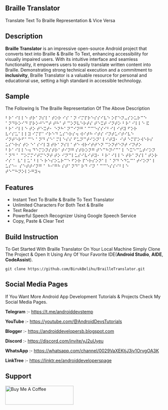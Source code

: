 <!DOCTYPE html>
<html lang="en">
<head>
</head>
<body>
<h2>Braille Translator</h2>

<p>Translate Text To Braille Representation & Vice Versa</p>

<h2>Description</h2>

<p>
<b>Braille Translator</b> is an impressive open-source Android project that converts text into Braille & Braille To Text, enhancing accessibility for visually impaired users. With its intuitive interface and seamless functionality, it empowers users to easily translate written content into Braille. Demonstrating strong technical execution and a commitment to <b>inclusivity</b>, Braille Translator is a valuable resource for personal and educational use, setting a high standard in accessible technology.

  <h2>Sample</h2>

<p>The Following Is The Braille Representation Of The Above Description</p>

⠃⠗⠁⠊⠇⠇⠑ ⠞⠗⠁⠝⠎⠇⠁⠞⠕⠗ ⠊⠎ ⠁⠝ ⠊⠍⠏⠗⠑⠎⠎⠊⠧⠑ ⠕⠏⠑⠝⠤⠎⠕⠥⠗⠉⠑ ⠁⠝⠙⠗⠕⠊⠙ ⠏⠗⠕⠚⠑⠉⠞ ⠞⠓⠁⠞ ⠉⠕⠝⠧⠑⠗⠞⠎ ⠞⠑⠭⠞ ⠊⠝⠞⠕ ⠃⠗⠁⠊⠇⠇⠑ ⠯ ⠃⠗⠁⠊⠇⠇⠑ ⠞⠕ ⠞⠑⠭⠞⠂ ⠑⠝⠓⠁⠝⠉⠊⠝⠛ ⠁⠉⠉⠑⠎⠎⠊⠃⠊⠇⠊⠞⠽ ⠋⠕⠗ ⠧⠊⠎⠥⠁⠇⠇⠽ ⠊⠍⠏⠁⠊⠗⠑⠙ ⠥⠎⠑⠗⠎⠲ ⠺⠊⠞⠓ ⠊⠞⠎ ⠊⠝⠞⠥⠊⠞⠊⠧⠑ ⠊⠝⠞⠑⠗⠋⠁⠉⠑ ⠁⠝⠙ ⠎⠑⠁⠍⠇⠑⠎⠎ ⠋⠥⠝⠉⠞⠊⠕⠝⠁⠇⠊⠞⠽⠂ ⠊⠞ ⠑⠍⠏⠕⠺⠑⠗⠎ ⠥⠎⠑⠗⠎ ⠞⠕ ⠑⠁⠎⠊⠇⠽ ⠞⠗⠁⠝⠎⠇⠁⠞⠑ ⠺⠗⠊⠞⠞⠑⠝ ⠉⠕⠝⠞⠑⠝⠞ ⠊⠝⠞⠕ ⠃⠗⠁⠊⠇⠇⠑⠲ ⠙⠑⠍⠕⠝⠎⠞⠗⠁⠞⠊⠝⠛ ⠎⠞⠗⠕⠝⠛ ⠞⠑⠉⠓⠝⠊⠉⠁⠇ ⠑⠭⠑⠉⠥⠞⠊⠕⠝ ⠁⠝⠙ ⠁ ⠉⠕⠍⠍⠊⠞⠍⠑⠝⠞ ⠞⠕ ⠊⠝⠉⠇⠥⠎⠊⠧⠊⠞⠽⠂ ⠃⠗⠁⠊⠇⠇⠑ ⠞⠗⠁⠝⠎⠇⠁⠞⠕⠗ ⠊⠎ ⠁ ⠧⠁⠇⠥⠁⠃⠇⠑ ⠗⠑⠎⠕⠥⠗⠉⠑ ⠋⠕⠗ ⠏⠑⠗⠎⠕⠝⠁⠇ ⠁⠝⠙ ⠑⠙⠥⠉⠁⠞⠊⠕⠝⠁⠇ ⠥⠎⠑⠂ ⠎⠑⠞⠞⠊⠝⠛ ⠁ ⠓⠊⠛⠓ ⠎⠞⠁⠝⠙⠁⠗⠙ ⠊⠝ ⠁⠉⠉⠑⠎⠎⠊⠃⠇⠑ ⠞⠑⠉⠓⠝⠕⠇⠕⠛⠽⠲

<h2>Features</h2>

<ul>
  <li>Instant Text To Braille & Braille To Text Translator</li>
  <li>Unlimited Characters For Both Text & Braille</li>
  <li>Text Reader</li>
  <li>Powerful Speech Recognizer Using Google Speech Service</li>
 <li>Copy, Paste & Clear Text</li>
</ul>

 <h2>Build Instruction</h2>

To Get Started With Braille Translator On Your Local Machine Simply Clone The Project & Open It Using Any Of Your Favorite IDE(<b>Android Studio</b>, <b>AIDE</b>, <b>CodeAssist</b>).

</p>

```
git clone https://github.com/BirukBelihu/BrailleTranslator.git
```

<h2>Social Media Pages</h2>

If You Want More Android App Development Tutorials & Projects Check My Social Media Pages.

<b>Telegram</b> :- https://t.me/androiddevstemp

<b>YouTube</b> :- https://youtube.com/@AndroidDevsTutorials

<b>Blogger</b> :- https://androiddevelopersb.blogspot.com

<b>Discord</b> :- https://discord.com/invite/yJ2uUyeu

<b>WhatsApp</b> :- https://whatsapp.com/channel/0029VaXEKtjJ3jv1OrvgOA3K

<b>LinkTree</b> :-
https://linktr.ee/androiddeveloperspage

<h2>Support</h2>
<a href="https://www.buymeacoffee.com/birukbelihu" target="_blank"><img src="https://cdn.buymeacoffee.com/buttons/v2/default-yellow.png" alt="Buy Me A Coffee" style="height: 60px !important;width: 217px !important;"></a>
 </body>
 </html>		
